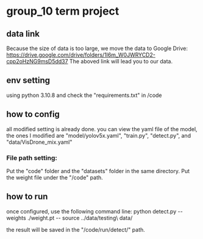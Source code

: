 # group_10 term project

## data link
Because the size of data is too large, we move the data to Google Drive: https://drive.google.com/drive/folders/1l6m_W0JWRYCD2-cpp2oHzNG9msD5dd37
The aboved link will lead you to our data.

## env setting

using python 3.10.8
and check the "requirements.txt" in /code

## how to config
all modified setting is already done.
you can view the yaml file of the model, the ones I modified are "model/yolov5x.yaml", "train.py", "detect.py", and "data/VisDrone_mix.yaml"

### File path setting:
Put the "code" folder and the "datasets" folder in the same directory.
Put the weight file under the "/code" path.

## how to run
once configured, use the following command line: 
python detect.py --weights ./weight.pt -- source ../data/testing\ data/

the result will be saved in the "/code/run/detect/" path.
